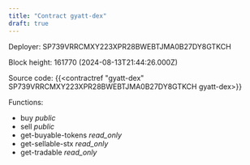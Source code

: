 ```yaml
---
title: "Contract gyatt-dex"
draft: true
---
```

Deployer: SP739VRRCMXY223XPR28BWEBTJMA0B27DY8GTKCH


 



Block height: 161770 (2024-08-13T21:44:26.000Z)

Source code: {{<contractref "gyatt-dex" SP739VRRCMXY223XPR28BWEBTJMA0B27DY8GTKCH gyatt-dex>}}

Functions:

* buy _public_
* sell _public_
* get-buyable-tokens _read_only_
* get-sellable-stx _read_only_
* get-tradable _read_only_
